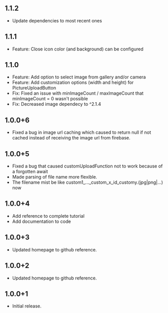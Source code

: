 ## 1.1.2
  * Update dependencies to most recent ones

## 1.1.1
  * Feature: Close icon color (and background) can be configured

## 1.1.0
  * Feature: Add option to select image from gallery and/or camera
  * Feature: Add customization options (width and height) for PictureUploadButton
  * Fix: Fixed an issue with minImageCount / maxImageCount that minImageCount = 0 wasn't possible
  * Fix: Decreased image dependecy to ^2.1.4

## 1.0.0+6
  * Fixed a bug in image url caching which caused to return null if not cached instead of receiving the image url from firebase.

## 1.0.0+5
  * Fixed a bug that caused customUploadFunction not to work because of a forgotten await
  * Made parsing of file name more flexible.
  * The filename mist be like custom1_..._custom_x_id_customy.(jpg|png|...) now

## 1.0.0+4
  * Add reference to complete tutorial
  * Add documentation to code

## 1.0.0+3
  * Updated homepage to github reference.

## 1.0.0+2
  * Updated homepage to github reference.

## 1.0.0+1
  * Initial release.
